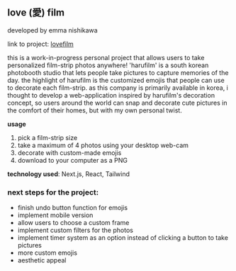 ## love (愛) film

developed by emma nishikawa

link to project: [lovefilm](https://lovefilm-six.vercel.app/)

this is a work-in-progress personal project that allows users to take personalized film-strip photos anywhere!
'harufilm' is a south korean photobooth studio that lets people take pictures to capture memories of the day. the highlight of harufilm is the customized emojis that people can use to decorate each film-strip. as this company is primarily available in korea, i thought to develop a web-application inspired by harufilm's decoration concept, so users around the world can snap and decorate cute pictures in the comfort of their homes, but with my own personal twist.

**usage**

1. pick a film-strip size
2. take a maximum of 4 photos using your desktop web-cam
3. decorate with custom-made emojis
4. download to your computer as a PNG

**technology used**: Next.js, React, Tailwind

### next steps for the project:

- finish undo button function for emojis
- implement mobile version
- allow users to choose a custom frame
- implement custom filters for the photos
- implement timer system as an option instead of clicking a button to take pictures
- more custom emojis
- aesthetic appeal